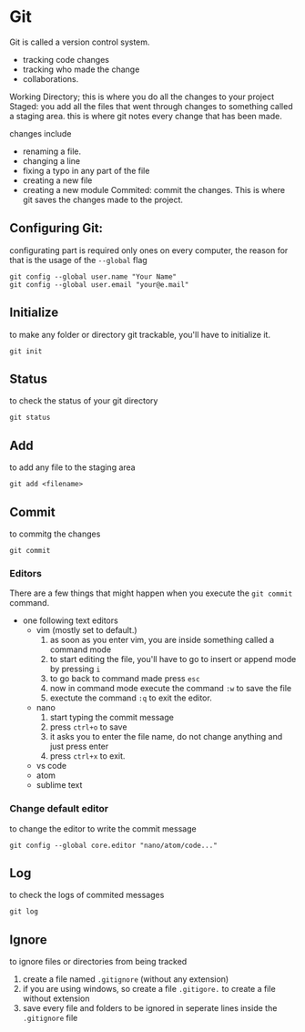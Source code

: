 # Git
Git is called a version control system.
- tracking code changes
- tracking who made the change
- collaborations.

Working Directory; this is where you do all the changes to your project
Staged: you add all the files that went through changes to something called a staging area. this is where git notes every change that has been made.

changes include
- renaming a file. 
- changing a line
- fixing a typo in any part of the file
- creating a new file
- creating a new module
Commited: commit the changes. This is where git saves the changes made to the project. 


## Configuring Git:
configurating part is required only ones on every computer,
the reason for that is the usage of the `--global` flag

```
git config --global user.name "Your Name"
git config --global user.email "your@e.mail"
```

## Initialize 
to make any folder or directory git trackable, you'll have to initialize it. 
```
git init
```

## Status
to check the status of your git directory 
```
git status
```

## Add
to add any file to the staging area
```
git add <filename>
```

## Commit
to commitg the changes 
```
git commit 
```

### Editors
There are a few things that might happen when you execute the `git commit` command.
- one following text editors
    - vim (mostly set to default.)
        1. as soon as you enter vim, you are inside something called a command mode
        1. to start editing the file, you'll have to go to insert or append mode by pressing `i`
        1. to go back to command made press `esc`
        1. now in command mode execute the command `:w` to save the file
        1. exectute the command `:q` to exit the editor. 
    - nano
        1. start typing the commit message
        1. press `ctrl+o` to save
        1. it asks you to enter the file name, do not change anything and just press enter
        1. press `ctrl+x` to exit.
    - vs code
    - atom
    - sublime text

### Change default editor
to change the editor to write the commit message
``` 
git config --global core.editor "nano/atom/code..."
```

## Log
to check the logs of commited messages
```
git log
```

## Ignore
to ignore files or directories from being tracked
1. create a file named `.gitignore` (without any extension)
1. if you are using windows, so create a file `.gitigore.` to create a file without extension
1. save every file and folders to be ignored in seperate lines inside the `.gitignore` file